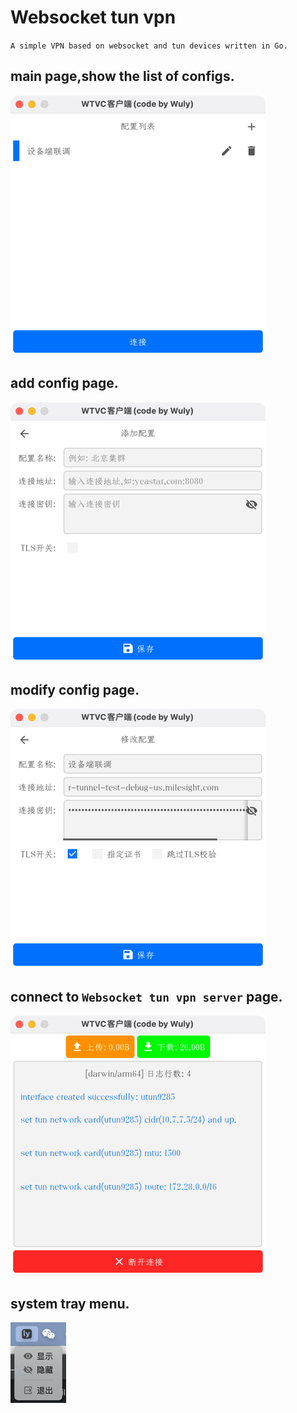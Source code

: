 # Websocket tun vpn

`A simple VPN based on websocket and tun devices written in Go.`

## main page,show the list of configs.
![](gui_screenshot/main_page.png) 
## add config page.
![](gui_screenshot/add_config.png)
## modify config page.
![](gui_screenshot/modify_config.png)
## connect to `Websocket tun vpn server` page.
![](gui_screenshot/connect_page.png)
## system tray menu.
![](gui_screenshot/system_tray.png)
